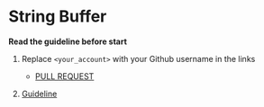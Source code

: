 # String Buffer

**Read the guideline before start**

1. Replace `<your_account>` with your Github username in the links
    - [PULL REQUEST](https://github.com/mate-academy/js_average-ages/pull/74)

2. [Guideline](https://github.com/mate-academy/js_task-guideline/blob/master/README.md)
